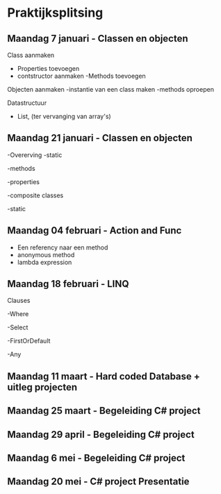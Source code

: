 # Praktijksplitsing

## Maandag 7 januari - Classen en objecten
Class aanmaken
- Properties toevoegen
- contstructor aanmaken
-Methods toevoegen

Objecten aanmaken
-instantie van een class maken
-methods oproepen

Datastructuur
- List<T>, (ter vervanging van array's)

## Maandag 21 januari - Classen en objecten
-Overerving
-static

-methods

-properties

-composite classes

-static

## Maandag 04 februari - Action and Func<T>
- Een referency naar een method
- anonymous method
- lambda expression

## Maandag 18 februari - LINQ
Clauses

-Where

-Select

-FirstOrDefault

-Any

## Maandag 11 maart - Hard coded Database + uitleg projecten

## Maandag 25 maart - Begeleiding C# project

## Maandag 29 april - Begeleiding C# project

## Maandag 6 mei - Begeleiding C# project

## Maandag 20 mei - C# project Presentatie 
